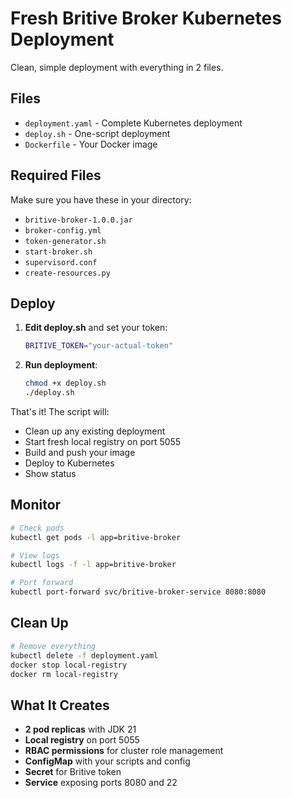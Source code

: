 # Fresh Britive Broker Kubernetes Deployment

Clean, simple deployment with everything in 2 files.

## Files

- `deployment.yaml` - Complete Kubernetes deployment
- `deploy.sh` - One-script deployment
- `Dockerfile` - Your Docker image

## Required Files

Make sure you have these in your directory:

- `britive-broker-1.0.0.jar`
- `broker-config.yml`
- `token-generator.sh`
- `start-broker.sh`
- `supervisord.conf`
- `create-resources.py`

## Deploy

1. **Edit deploy.sh** and set your token:

   ```bash
   BRITIVE_TOKEN="your-actual-token"
   ```

2. **Run deployment**:

   ```bash
   chmod +x deploy.sh
   ./deploy.sh
   ```

That's it! The script will:

- Clean up any existing deployment
- Start fresh local registry on port 5055
- Build and push your image
- Deploy to Kubernetes
- Show status

## Monitor

```bash
# Check pods
kubectl get pods -l app=britive-broker

# View logs
kubectl logs -f -l app=britive-broker

# Port forward
kubectl port-forward svc/britive-broker-service 8080:8080
```

## Clean Up

```bash
# Remove everything
kubectl delete -f deployment.yaml
docker stop local-registry
docker rm local-registry
```

## What It Creates

- **2 pod replicas** with JDK 21
- **Local registry** on port 5055
- **RBAC permissions** for cluster role management
- **ConfigMap** with your scripts and config
- **Secret** for Britive token
- **Service** exposing ports 8080 and 22
